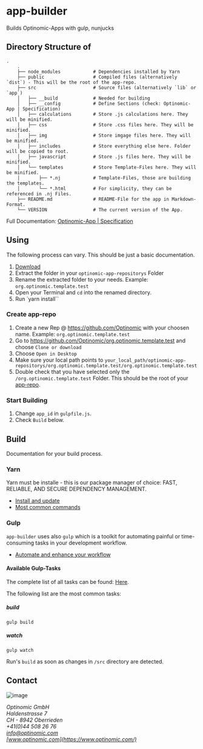 # app-builder
Builds Optinomic-Apps with gulp, nunjucks

## Directory Structure of <app-builder>

```shell
.
    .
    ├── node_modules            # Dependencies installed by Yarn
    ├── public                  # Compiled files (alternatively `dist`) - This will be the root of the app-repo.
    ├── src                     # Source files (alternatively `lib` or `app`)
    │   ├── __build             # Needed for building
    │   ├── __config            # Define Sections (check: Optinomic-App | Specification)
    │   ├── calculations        # Store .js calculations here. They will be minified.
    │   ├── css                 # Store .css files here. They will be minified.
    │   ├── img                 # Store imgage files here. They will be minified.
    │   ├── includes            # Store everything else here. Folder will be copied to root.
    │   ├── javascript          # Store .js files here. They will be minified.
    │   └── templates           # Store Template-Files here. They will be minified.
    │       ├── *.nj            # Template-Files, those are building the templates.
    │       └── *.html          # For simplicity, they can be referenced in .nj Files.
    ├── README.md               # README-File for the app in Markdown-Format.
    └── VERSION                 # The current version of the App.
```

Full Documentation: [Optinomic-App | Specification](https://doc.optinomic.org/V2/Developers/app_spezifikation.html#dependencies-optional-can-have-many) 

## Using

The following process can vary. This should be just a basic documentation.

1. [Download](https://github.com/Optinomic/app-builder/archive/master.zip)
2. Extract the folder in your `optinomic-app-repositorys` Folder
3. Rename the extracted folder to your needs. Example: `org.optinomic.template.test`
4. Open your Terminal and `cd` into the renamed directory.
5. Run `yarn install``

### Create app-repo

1. Create a new Rep @ https://github.com/Optinomic with your choosen name. Example: `org.optinomic.template.test`
2. Go to https://github.com/Optinomic/org.optinomic.template.test and choose `Clone or download`
3. Choose `Open in Desktop`
4. Make sure your local path points to `your_local_path/optinomic-app-repositorys/org.optinomic.template.test/org.optinomic.template.test`
5. Double check that you have selected only the `/org.optinomic.template.test` Folder. This should be the root of your [app-repo](https://github.com/Optinomic/org.optinomic.template.test).

### Start Building

1. Change `app_id` in `gulpfile.js`.
2. Check `Build` below.

## Build

Documentation for your build process.

### Yarn

Yarn must be installe - this is our package manager of choice: FAST, RELIABLE, AND SECURE DEPENDENCY MANAGEMENT.

- [Install and update](https://yarnpkg.com/en/docs/install)
- [Most common commands](https://yarnpkg.com/en/docs/usage)

### Gulp

`app-builder` uses also `gulp` which is a toolkit for automating painful or time-consuming tasks in your development workflow.

- [Automate and enhance your workflow](https://gulpjs.com/)

#### Available Gulp-Tasks

The complete list of all tasks can be found: [Here](https://github.com/Optinomic/app-builder/blob/master/gulpfile.js#L129).

The following list are the most common tasks:

##### build

```shell
gulp build
```

##### watch

```shell
gulp watch
```

Run's `build` as soon as changes in `/src` directory are detected.

## Contact

![image](http://www.optinomic.com/_logo/optinomic_logo_trademark_indigo_25.png)

*Optinomic GmbH*   
*Haldenstrasse 7*     
*CH - 8942 Oberrieden*     
*+41(0)44 508 26 76*    
*[info@optinomic.com](mailto:info@optinomic.com)*   
*[www.optinomic.com](https://www.optinomic.com/)*   
